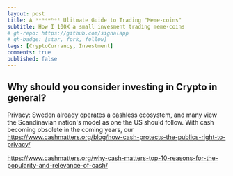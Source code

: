 ```yaml
---
layout: post
title: A ˢᵒᵐᵉʷʰᵃᵗ Ulitmate Guide to Trading "Meme-coins"
subtitle: How I 100X a small invesment trading meme-coins
# gh-repo: https://github.com/signalapp
# gh-badge: [star, fork, follow]
tags: [CryptoCurrancy, Investment]
comments: true
published: false
---
```


## Why should you consider investing in Crypto in general?

Privacy: Sweden already operates a cashless ecosystem, and many view the Scandinavian nation's model as one the US should follow. With cash becoming obsolete in the coming years, our 
https://www.cashmatters.org/blog/how-cash-protects-the-publics-right-to-privacy/

https://www.cashmatters.org/why-cash-matters-top-10-reasons-for-the-popularity-and-relevance-of-cash/